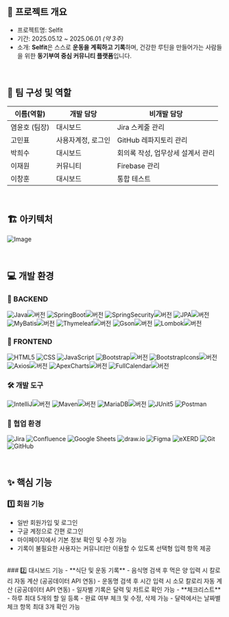 <br/>

## 📌 프로젝트 개요

- 프로젝트명: Selfit  
- 기간: 2025.05.12 ~ 2025.06.01 _(약 3주)_  
- 소개: **Selfit**은 스스로 **운동을 계획하고 기록**하며, 건강한 루틴을 만들어가는 사람들을 위한  **동기부여 중심 커뮤니티 플랫폼**입니다.

<br/>

## 👥 팀 구성 및 역할

| 이름(역할)     | 개발 담당          | 비개발 담당                 |
|----------------|------------------------|----------------------------------|
| 염윤호 (팀장)   | 대시보드               | Jira 스케줄 관리                  |
| 고민표         | 사용자계정, 로그인   | GitHub 레파지토리 관리          |
| 박희수         | 대시보드               | 회의록 작성, 업무상세 설계서 관리  |
| 이재원         | 커뮤니티          | Firebase 관리      |
| 이창훈         | 대시보드     | 통합 테스트  |

<br/>

## 🏗️ 아키텍처
![Image](https://github.com/user-attachments/assets/9105cbab-ba96-4b25-b67b-a29fd35c2f4b)

<br/>

## 💻 개발 환경

### 🧠 BACKEND
![Java](https://img.shields.io/badge/Java-007396?style=flat-square&logo=openjdk&logoColor=white)![버전](https://img.shields.io/badge/22.0.2-555555?style=flat-square)
![SpringBoot](https://img.shields.io/badge/SpringBoot-6DB33F?style=flat-square&logo=spring&logoColor=white)![버전](https://img.shields.io/badge/3.4.5-555555?style=flat-square)
![SpringSecurity](https://img.shields.io/badge/Security-6DB33F?style=flat-square&logo=springsecurity&logoColor=white)![버전](https://img.shields.io/badge/6.3.1-555555?style=flat-square)
![JPA](https://img.shields.io/badge/JPA-FF7F50?style=flat-square)![버전](https://img.shields.io/badge/3.1.0-555555?style=flat-square)
![MyBatis](https://img.shields.io/badge/MyBatis-1F6CAB?style=flat-square)![버전](https://img.shields.io/badge/3.0.3-555555?style=flat-square)
![Thymeleaf](https://img.shields.io/badge/Thymeleaf-8BC34A?style=flat-square&logo=thymeleaf)![버전](https://img.shields.io/badge/3.1.1-555555?style=flat-square)
![Gson](https://img.shields.io/badge/Gson-FF6F00?style=flat-square)![버전](https://img.shields.io/badge/2.8.9-555555?style=flat-square)
![Lombok](https://img.shields.io/badge/Lombok-800080?style=flat-square)![버전](https://img.shields.io/badge/1.18.30-555555?style=flat-square)

### 🎨 FRONTEND
![HTML5](https://img.shields.io/badge/HTML5-E34F26?style=flat-square&logo=html5&logoColor=white)
![CSS](https://img.shields.io/badge/CSS-1572B6?style=flat-square&logo=css3&logoColor=white)
![JavaScript](https://img.shields.io/badge/JavaScript-F7DF1E?style=flat-square&logo=javascript&logoColor=black)
![Bootstrap](https://img.shields.io/badge/Bootstrap-7952B3?style=flat-square&logo=bootstrap&logoColor=white)![버전](https://img.shields.io/badge/5.3.3-555555?style=flat-square)
![BootstrapIcons](https://img.shields.io/badge/Bootstrap--Icons-000000?style=flat-square)![버전](https://img.shields.io/badge/1.10.5-555555?style=flat-square)
![Axios](https://img.shields.io/badge/Axios-5A29E4?style=flat-square)![버전](https://img.shields.io/badge/1.10.0-555555?style=flat-square)
![ApexCharts](https://img.shields.io/badge/ApexCharts.js-FF4560?style=flat-square)![버전](https://img.shields.io/badge/4.7.0-555555?style=flat-square)
![FullCalendar](https://img.shields.io/badge/FullCalendar.js-00CED1?style=flat-square)![버전](https://img.shields.io/badge/6.1.11-555555?style=flat-square)

### 🛠️ 개발 도구
![IntelliJ](https://img.shields.io/badge/IDEA-000000?style=flat-square&logo=intellijidea)![버전](https://img.shields.io/badge/2025.1.1.1-555555?style=flat-square)
![Maven](https://img.shields.io/badge/Maven-C71A36?style=flat-square&logo=apachemaven)![버전](https://img.shields.io/badge/3.9.6-555555?style=flat-square)
![MariaDB](https://img.shields.io/badge/MariaDB-003545?style=flat-square&logo=mariadb)![버전](https://img.shields.io/badge/10.6.22-555555?style=flat-square)
![JUnit5](https://img.shields.io/badge/JUnit5-25A162?style=flat-square&logo=junit5&logoColor=white)
![Postman](https://img.shields.io/badge/Postman-FF6C37?style=flat-square&logo=postman&logoColor=white)

### 🤝 협업 환경
![Jira](https://img.shields.io/badge/Jira-0052CC?style=flat-square&logo=jira&logoColor=white)
![Confluence](https://img.shields.io/badge/Confluence-172B4D?style=flat-square&logo=confluence&logoColor=white)
![Google Sheets](https://img.shields.io/badge/Google_Sheets-34A853?style=flat-square&logo=googlesheets&logoColor=white)
![draw.io](https://img.shields.io/badge/draw.io-F08705?style=flat-square)
![Figma](https://img.shields.io/badge/Figma-F24E1E?style=flat-square&logo=figma&logoColor=white)
![eXERD](https://img.shields.io/badge/eXERD-0066CC?style=flat-square)
![Git](https://img.shields.io/badge/Git-F05032?style=flat-square&logo=git&logoColor=white)
![GitHub](https://img.shields.io/badge/GitHub-181717?style=flat-square&logo=github&logoColor=white)

<br/>

## ✨ 핵심 기능

### 1️⃣ 회원 기능
- 일반 회원가입 및 로그인
- 구글 계정으로 간편 로그인
- 마이페이지에서 기본 정보 확인 및 수정 가능
- 기록이 불필요한 사용자는 커뮤니티만 이용할 수 있도록 선택형 입력 항목 제공
<br/>
### 2️⃣ 대시보드 기능
- **식단 및 운동 기록**
  - 음식명 검색 후 먹은 양 입력 시 칼로리 자동 계산 (공공데이터 API 연동)
  - 운동명 검색 후 시간 입력 시 소모 칼로리 자동 계산 (공공데이터 API 연동)
  - 일자별 기록은 달력 및 차트로 확인 가능
- **체크리스트**
  - 하루 최대 5개의 할 일 등록
  - 완료 여부 체크 및 수정, 삭제 가능
  - 달력에서는 날짜별 체크 항목 최대 3개 확인 가능
